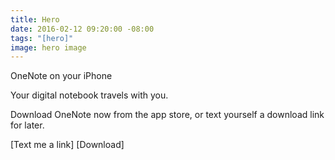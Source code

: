 ```yaml
---
title: Hero
date: 2016-02-12 09:20:00 -08:00
tags: "[hero]"
image: hero image
---
```


OneNote on your iPhone

Your digital notebook travels with you.

Download OneNote now from the app store, or text yourself a download link for later.

[Text me a link]
[Download]